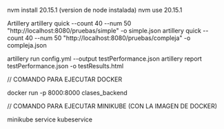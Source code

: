 nvm install 20.15.1 (version de node instalada)
nvm use 20.15.1


Artillery
artillery quick --count 40 --num 50 "http://localhost:8080/pruebas/simple" -o simple.json 
artillery quick --count 40 --num 50 "http://localhost:8080/pruebas/compleja" -o compleja.json

artillery run config.yml --output testPerformance.json
artillery report testPerformance.json -o testResults.html



// COMANDO PARA EJECUTAR DOCKER

docker run -p 8000:8000 clases_backend


// COMANDO PARA EJECUTAR MINIKUBE (CON LA IMAGEN DE DOCKER)

minikube service kubeservice